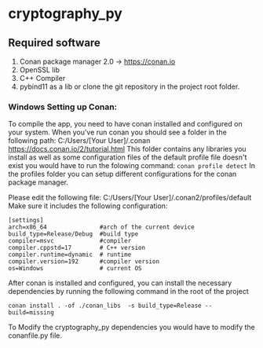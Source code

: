 # cryptography_py

## Required software

1. Conan package manager 2.0 -> https://conan.io
2. OpenSSL lib
3. C++ Compiler
4. pybind11 as a lib or clone the git repository in the project root folder.

### Windows Setting up Conan:

To compile the app, you need to have conan installed and configured on your system.
When you've run conan you should see a folder in the following path: C:/Users/[Your User]/.conan
https://docs.conan.io/2/tutorial.html
This folder contains any libraries you install as well as some configuration files of the default profile file doesn't exist you would have to run the folowing command:
`conan profile detect`
In the profiles folder you can setup different configurations for the conan package manager.

Please edit the following file: C:/Users/[Your User]/.conan2/profiles/default
Make sure it includes the following configuration:
```
[settings]
arch=x86_64               #arch of the current device 
build_type=Release/Debug  #build type
compiler=msvc             #compiler
compiler.cppstd=17        # C++ version
compiler.runtime=dynamic  # runtime
compiler.version=192      #compiler version
os=Windows                # current OS
```

After conan is installed and configured, you can install the necessary dependencies by running the following command in the root of the project

`conan install . -of ./conan_libs  -s build_type=Release --build=missing`

To Modify the cryptography_py dependencies you would have to modify the conanfile.py file.
